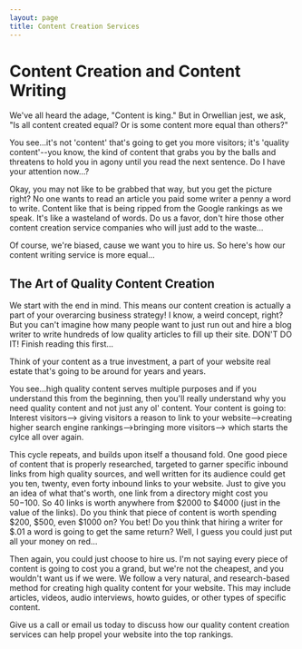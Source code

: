 ```yaml
---
layout: page
title: Content Creation Services
---
```


# Content Creation and Content Writing

We've all heard the adage, "Content is king." But in Orwellian jest, we ask, "Is all content created equal? Or is some content more equal than others?"

You see...it's not 'content' that's going to get you more visitors; it's 'quality content'--you know, the kind of content that grabs you by the balls and threatens to hold you in agony until you read the next sentence. Do I have your attention now...?

Okay, you may not like to be grabbed that way, but you get the picture right? No one wants to read an article you paid some writer a penny a word to write. Content like that is being ripped from the Google rankings as we speak. It's like a wasteland of words. Do us a favor, don't hire those other content creation service companies who will just add to the waste...

Of course, we're biased, cause we want you to hire us. So here's how our content writing service is more equal...

## The Art of Quality Content Creation

We start with the end in mind. This means our content creation is actually a part of your overarcing business strategy! I know, a weird concept, right? But you can't imagine how many people want to just run out and hire a blog writer to write hundreds of low quality articles to fill up their site. DON'T DO IT! Finish reading this first...

Think of your content as a true investment, a part of your website real estate that's going to be around for years and years.

You see...high quality content serves multiple purposes and if you understand this from the beginning, then you'll really understand why you need quality content and not just any ol' content. Your content is going to:
Interest visitors--> giving visitors a reason to link to your website-->creating higher search engine rankings-->bringing more visitors--> which starts the cylce all over again.

This cycle repeats, and builds upon itself a thousand fold. One good piece of content that is properly researched, targeted to garner specific inbound links from high quality sources, and well written for its audience could get you ten, twenty, even forty inbound links to your website. Just to give you an idea of what that's worth, one link from a directory might cost you $50-$100. So 40 links is worth anywhere from $2000 to $4000 (just in the value of the links). Do you think that piece of content is worth spending $200, $500, even $1000 on? You bet! Do you think that hiring a writer for $.01 a word is going to get the same return? Well, I guess you could just put all your money on red...

Then again, you could just choose to hire us. I'm not saying every piece of content is going to cost you a grand, but we're not the cheapest, and you wouldn't want us if we were. We follow a very natural, and research-based method for creating high quality content for your website. This may include articles, videos, audio interviews, howto guides, or other types of specific content.

Give us a call or email us today to discuss how our quality content creation services can help propel your website into the top rankings.
 




